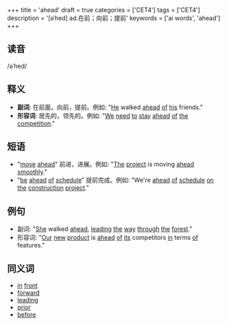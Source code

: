 +++
title = 'ahead'
draft = true
categories = ['CET4']
tags = ['CET4']
description = '[əˈhed] ad.在前；向前；提前'
keywords = ['ai words', 'ahead']
+++

## 读音
/əˈhed/

## 释义
- **副词**: 在前面，向前，提前。例如: "[He](/zh/post/he/) walked [ahead](/zh/post/ahead/) [of](/zh/post/of/) [his](/zh/post/his/) friends."
- **形容词**: 居先的，领先的。例如: "[We](/zh/post/we/) [need](/zh/post/need/) [to](/zh/post/to/) [stay](/zh/post/stay/) [ahead](/zh/post/ahead/) [of](/zh/post/of/) [the](/zh/post/the/) [competition](/zh/post/competition/)."

## 短语
- "[move](/zh/post/move/) [ahead](/zh/post/ahead/)" 前进，进展。例如: "[The](/zh/post/the/) [project](/zh/post/project/) is moving [ahead](/zh/post/ahead/) [smoothly](/zh/post/smoothly/)."
- "[be](/zh/post/be/) [ahead](/zh/post/ahead/) [of](/zh/post/of/) [schedule](/zh/post/schedule/)" 提前完成。例如: "We're [ahead](/zh/post/ahead/) [of](/zh/post/of/) [schedule](/zh/post/schedule/) [on](/zh/post/on/) [the](/zh/post/the/) [construction](/zh/post/construction/) [project](/zh/post/project/)."

## 例句
- 副词: "[She](/zh/post/she/) walked [ahead](/zh/post/ahead/), [leading](/zh/post/leading/) [the](/zh/post/the/) [way](/zh/post/way/) [through](/zh/post/through/) [the](/zh/post/the/) [forest](/zh/post/forest/)."
- 形容词: "[Our](/zh/post/our/) [new](/zh/post/new/) [product](/zh/post/product/) is [ahead](/zh/post/ahead/) [of](/zh/post/of/) [its](/zh/post/its/) competitors [in](/zh/post/in/) terms [of](/zh/post/of/) features."

## 同义词
- [in](/zh/post/in/) [front](/zh/post/front/)
- [forward](/zh/post/forward/)
- [leading](/zh/post/leading/)
- [prior](/zh/post/prior/)
- [before](/zh/post/before/)
